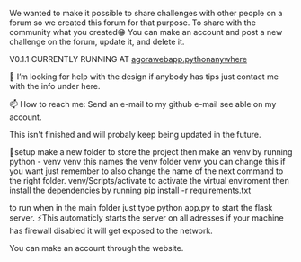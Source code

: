 We wanted to make it possible to share challenges with other people on a forum so we created this forum for that purpose.
To share with the community what you created😁
You can make an account and post a new challenge on the forum, update it, and delete it.

V0.1.1 CURRENTLY RUNNING AT [agorawebapp.pythonanywhere](https://agorawebapp.pythonanywhere.com/)

🤔 I’m looking for help with the design if anybody has tips just contact me with the info under here.

📫 How to reach me: Send an e-mail to my github e-mail see able on my account. 

This isn't finished and will probaly keep being updated in the future.

📐setup 
make a new folder to store the project 
then make an venv by running 
python - venv venv
this names the venv folder venv you can change this if you want just remember to also change the name of the next command to the right folder.
venv/Scripts/activate to activate the virtual enviroment
then install the dependencies by running pip install -r requirements.txt

to run
when in the main folder just type python app.py to start the flask server.
⚡This automaticly starts the server on all adresses if your machine has firewall disabled it will get exposed to the network.

You can make an account through the website.
